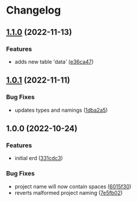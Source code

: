 # Changelog

## [1.1.0](https://github.com/state303/open-discogs-erd/compare/v1.0.1...v1.1.0) (2022-11-13)


### Features

* adds new table 'data' ([e36ca47](https://github.com/state303/open-discogs-erd/commit/e36ca4732d30a859ec8795fdef836e70209f802f))

## [1.0.1](https://github.com/state303/open-discogs-erd/compare/v1.0.0...v1.0.1) (2022-11-11)


### Bug Fixes

* updates types and namings ([1dba2a5](https://github.com/state303/open-discogs-erd/commit/1dba2a54d66a1a0370429af55c816c3aab763e90))

## 1.0.0 (2022-10-24)


### Features

* initial erd ([331cdc3](https://github.com/state303/open-discogs-erd/commit/331cdc386428c0ea41ee4425c5e4edb69ebe366b))


### Bug Fixes

* project name will now contain spaces ([6015f30](https://github.com/state303/open-discogs-erd/commit/6015f30473d2b9f918693dd829e2eb85cc3f7bad))
* reverts malformed project naming ([7e5fb02](https://github.com/state303/open-discogs-erd/commit/7e5fb02d4d0fef0a6f871bb4cff031a9e9d3a8d0))
